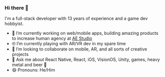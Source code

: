 ### Hi there 👋

I'm a full-stack developer with 13 years of experience and a game dev hobbyist.

- 🔭 I’m currently working on web/mobile apps, building amazing products to increase human agency at [AE Studio](https://ae.studio/)
- 🤓 I’m currently playing with AR/VR dev in my spare time
- 👯 I’m looking to collaborate on mobile, AR, and all sorts of creative projects
- 💬 Ask me about React Native, React, iOS, VisionOS, Unity, games, heavy metal and beer 🍺
- 😄 Pronouns: He/Him
